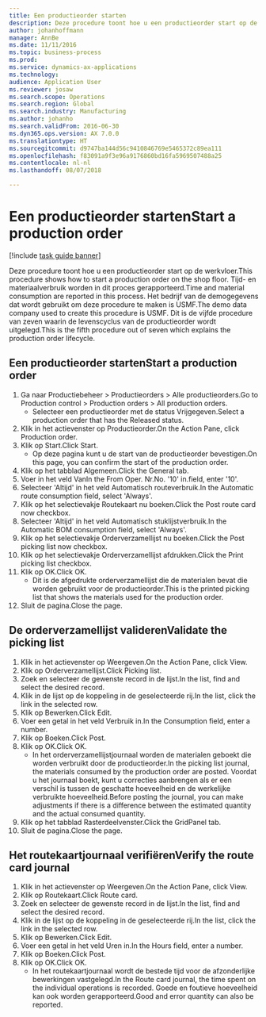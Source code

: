 ```yaml
---
title: Een productieorder starten
description: Deze procedure toont hoe u een productieorder start op de werkvloer.
author: johanhoffmann
manager: AnnBe
ms.date: 11/11/2016
ms.topic: business-process
ms.prod: 
ms.service: dynamics-ax-applications
ms.technology: 
audience: Application User
ms.reviewer: josaw
ms.search.scope: Operations
ms.search.region: Global
ms.search.industry: Manufacturing
ms.author: johanho
ms.search.validFrom: 2016-06-30
ms.dyn365.ops.version: AX 7.0.0
ms.translationtype: HT
ms.sourcegitcommit: d9747ba144d56c9410846769e5465372c89ea111
ms.openlocfilehash: f83091a9f3e96a9176860bd16fa5969507488a25
ms.contentlocale: nl-nl
ms.lasthandoff: 08/07/2018

---
```

# <a name="start-a-production-order"></a><span data-ttu-id="f1219-103">Een productieorder starten</span><span class="sxs-lookup"><span data-stu-id="f1219-103">Start a production order</span></span>

[!include [task guide banner](../../includes/task-guide-banner.md)]

<span data-ttu-id="f1219-104">Deze procedure toont hoe u een productieorder start op de werkvloer.</span><span class="sxs-lookup"><span data-stu-id="f1219-104">This procedure shows how to start a production order on the shop floor.</span></span> <span data-ttu-id="f1219-105">Tijd- en materiaalverbruik worden in dit proces gerapporteerd.</span><span class="sxs-lookup"><span data-stu-id="f1219-105">Time and material consumption are reported in this process.</span></span> <span data-ttu-id="f1219-106">Het bedrijf van de demogegevens dat wordt gebruikt om deze procedure te maken is USMF.</span><span class="sxs-lookup"><span data-stu-id="f1219-106">The demo data company used to create this procedure is USMF.</span></span> <span data-ttu-id="f1219-107">Dit is de vijfde procedure van zeven waarin de levenscyclus van de productieorder wordt uitgelegd.</span><span class="sxs-lookup"><span data-stu-id="f1219-107">This is the fifth procedure out of seven which explains the production order lifecycle.</span></span>


## <a name="start-a-production-order"></a><span data-ttu-id="f1219-108">Een productieorder starten</span><span class="sxs-lookup"><span data-stu-id="f1219-108">Start a production order</span></span>
1. <span data-ttu-id="f1219-109">Ga naar Productiebeheer > Productieorders > Alle productieorders.</span><span class="sxs-lookup"><span data-stu-id="f1219-109">Go to Production control > Production orders > All production orders.</span></span>
    * <span data-ttu-id="f1219-110">Selecteer een productieorder met de status Vrijgegeven.</span><span class="sxs-lookup"><span data-stu-id="f1219-110">Select a production order that has the Released status.</span></span>  
2. <span data-ttu-id="f1219-111">Klik in het actievenster op Productieorder.</span><span class="sxs-lookup"><span data-stu-id="f1219-111">On the Action Pane, click Production order.</span></span>
3. <span data-ttu-id="f1219-112">Klik op Start.</span><span class="sxs-lookup"><span data-stu-id="f1219-112">Click Start.</span></span>
    * <span data-ttu-id="f1219-113">Op deze pagina kunt u de start van de productieorder bevestigen.</span><span class="sxs-lookup"><span data-stu-id="f1219-113">On this page, you can confirm the start of the production order.</span></span>  
4. <span data-ttu-id="f1219-114">Klik op het tabblad Algemeen.</span><span class="sxs-lookup"><span data-stu-id="f1219-114">Click the General tab.</span></span>
5. <span data-ttu-id="f1219-115">Voer in het veld Van</span><span class="sxs-lookup"><span data-stu-id="f1219-115">In the From Oper.</span></span> <span data-ttu-id="f1219-116">Nr.</span><span class="sxs-lookup"><span data-stu-id="f1219-116">No.</span></span> <span data-ttu-id="f1219-117">'10' in.</span><span class="sxs-lookup"><span data-stu-id="f1219-117">field, enter '10'.</span></span>
6. <span data-ttu-id="f1219-118">Selecteer 'Altijd' in het veld Automatisch routeverbruik.</span><span class="sxs-lookup"><span data-stu-id="f1219-118">In the Automatic route consumption field, select 'Always'.</span></span>
7. <span data-ttu-id="f1219-119">Klik op het selectievakje Routekaart nu boeken.</span><span class="sxs-lookup"><span data-stu-id="f1219-119">Click the Post route card now checkbox.</span></span>
8. <span data-ttu-id="f1219-120">Selecteer 'Altijd' in het veld Automatisch stuklijstverbruik.</span><span class="sxs-lookup"><span data-stu-id="f1219-120">In the Automatic BOM consumption field, select 'Always'.</span></span>
9. <span data-ttu-id="f1219-121">Klik op het selectievakje Orderverzamellijst nu boeken.</span><span class="sxs-lookup"><span data-stu-id="f1219-121">Click the Post picking list now checkbox.</span></span>
10. <span data-ttu-id="f1219-122">Klik op het selectievakje Orderverzamellijst afdrukken.</span><span class="sxs-lookup"><span data-stu-id="f1219-122">Click the Print picking list checkbox.</span></span>
11. <span data-ttu-id="f1219-123">Klik op OK.</span><span class="sxs-lookup"><span data-stu-id="f1219-123">Click OK.</span></span>
    * <span data-ttu-id="f1219-124">Dit is de afgedrukte orderverzamellijst die de materialen bevat die worden gebruikt voor de productieorder.</span><span class="sxs-lookup"><span data-stu-id="f1219-124">This is the printed picking list that shows the materials used for the production order.</span></span>  
12. <span data-ttu-id="f1219-125">Sluit de pagina.</span><span class="sxs-lookup"><span data-stu-id="f1219-125">Close the page.</span></span>

## <a name="validate-the-picking-list"></a><span data-ttu-id="f1219-126">De orderverzamellijst valideren</span><span class="sxs-lookup"><span data-stu-id="f1219-126">Validate the picking list</span></span>
1. <span data-ttu-id="f1219-127">Klik in het actievenster op Weergeven.</span><span class="sxs-lookup"><span data-stu-id="f1219-127">On the Action Pane, click View.</span></span>
2. <span data-ttu-id="f1219-128">Klik op Orderverzamellijst.</span><span class="sxs-lookup"><span data-stu-id="f1219-128">Click Picking list.</span></span>
3. <span data-ttu-id="f1219-129">Zoek en selecteer de gewenste record in de lijst.</span><span class="sxs-lookup"><span data-stu-id="f1219-129">In the list, find and select the desired record.</span></span>
4. <span data-ttu-id="f1219-130">Klik in de lijst op de koppeling in de geselecteerde rij.</span><span class="sxs-lookup"><span data-stu-id="f1219-130">In the list, click the link in the selected row.</span></span>
5. <span data-ttu-id="f1219-131">Klik op Bewerken.</span><span class="sxs-lookup"><span data-stu-id="f1219-131">Click Edit.</span></span>
6. <span data-ttu-id="f1219-132">Voer een getal in het veld Verbruik in.</span><span class="sxs-lookup"><span data-stu-id="f1219-132">In the Consumption field, enter a number.</span></span>
7. <span data-ttu-id="f1219-133">Klik op Boeken.</span><span class="sxs-lookup"><span data-stu-id="f1219-133">Click Post.</span></span>
8. <span data-ttu-id="f1219-134">Klik op OK.</span><span class="sxs-lookup"><span data-stu-id="f1219-134">Click OK.</span></span>
    * <span data-ttu-id="f1219-135">In het orderverzamellijstjournaal worden de materialen geboekt die worden verbruikt door de productieorder.</span><span class="sxs-lookup"><span data-stu-id="f1219-135">In the picking list journal, the materials consumed by the production order are posted.</span></span> <span data-ttu-id="f1219-136">Voordat u het journaal boekt, kunt u correcties aanbrengen als er een verschil is tussen de geschatte hoeveelheid en de werkelijke verbruikte hoeveelheid.</span><span class="sxs-lookup"><span data-stu-id="f1219-136">Before posting the journal, you can make adjustments if there is a difference between the estimated quantity and the actual consumed quantity.</span></span>  
9. <span data-ttu-id="f1219-137">Klik op het tabblad Rasterdeelvenster.</span><span class="sxs-lookup"><span data-stu-id="f1219-137">Click the GridPanel tab.</span></span>
10. <span data-ttu-id="f1219-138">Sluit de pagina.</span><span class="sxs-lookup"><span data-stu-id="f1219-138">Close the page.</span></span>

## <a name="verify-the-route-card-journal"></a><span data-ttu-id="f1219-139">Het routekaartjournaal verifiëren</span><span class="sxs-lookup"><span data-stu-id="f1219-139">Verify the route card journal</span></span>
1. <span data-ttu-id="f1219-140">Klik in het actievenster op Weergeven.</span><span class="sxs-lookup"><span data-stu-id="f1219-140">On the Action Pane, click View.</span></span>
2. <span data-ttu-id="f1219-141">Klik op Routekaart.</span><span class="sxs-lookup"><span data-stu-id="f1219-141">Click Route card.</span></span>
3. <span data-ttu-id="f1219-142">Zoek en selecteer de gewenste record in de lijst.</span><span class="sxs-lookup"><span data-stu-id="f1219-142">In the list, find and select the desired record.</span></span>
4. <span data-ttu-id="f1219-143">Klik in de lijst op de koppeling in de geselecteerde rij.</span><span class="sxs-lookup"><span data-stu-id="f1219-143">In the list, click the link in the selected row.</span></span>
5. <span data-ttu-id="f1219-144">Klik op Bewerken.</span><span class="sxs-lookup"><span data-stu-id="f1219-144">Click Edit.</span></span>
6. <span data-ttu-id="f1219-145">Voer een getal in het veld Uren in.</span><span class="sxs-lookup"><span data-stu-id="f1219-145">In the Hours field, enter a number.</span></span>
7. <span data-ttu-id="f1219-146">Klik op Boeken.</span><span class="sxs-lookup"><span data-stu-id="f1219-146">Click Post.</span></span>
8. <span data-ttu-id="f1219-147">Klik op OK.</span><span class="sxs-lookup"><span data-stu-id="f1219-147">Click OK.</span></span>
    * <span data-ttu-id="f1219-148">In het routekaartjournaal wordt de bestede tijd voor de afzonderlijke bewerkingen vastgelegd.</span><span class="sxs-lookup"><span data-stu-id="f1219-148">In the Route card journal, the time spent on the individual operations is recorded.</span></span> <span data-ttu-id="f1219-149">Goede en foutieve hoeveelheid kan ook worden gerapporteerd.</span><span class="sxs-lookup"><span data-stu-id="f1219-149">Good and error quantity can also be reported.</span></span>  

